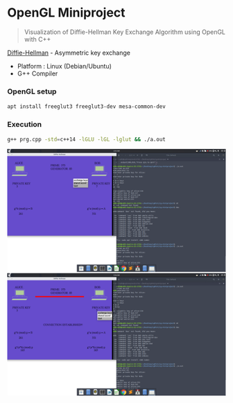 # OpenGL Miniproject

> Visualization of Diffie-Hellman Key Exchange Algorithm using OpenGL with C++

[Diffie-Hellman] - Asymmetric key exchange

* Platform : Linux (Debian/Ubuntu)
* G++ Compiler

### OpenGL setup

```sh
apt install freeglut3 freeglut3-dev mesa-common-dev 
```

### Execution
```sh
g++ prg.cpp -std=c++14 -lGLU -lGL -lglut && ./a.out
```

![alt text](https://github.com/suman-kr/cg-miniproject/blob/master/Screenshot/1.png)
![alt text](https://github.com/suman-kr/cg-miniproject/blob/master/Screenshot/2.png)

[//]: #
[Diffie-Hellman]: <https://en.wikipedia.org/wiki/Diffie%E2%80%93Hellman_key_exchange>
